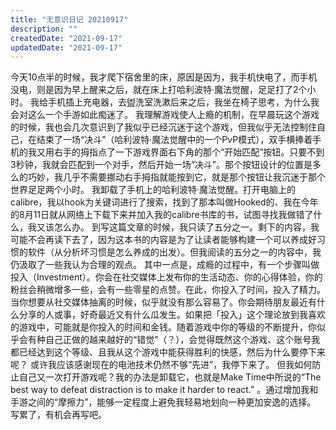 ```yaml
---
title: "无意识日记 20210917"
description: ""
createdDate: "2021-09-17"
updatedDate: "2021-09-17"
---
```


今天10点半的时候，我才爬下宿舍里的床，原因是因为，我手机快电了，而手机没电，则是因为早上醒来之后，就在床上打哈利波特·魔法觉醒，足足打了2个小时。 我给手机插上充电器，去盥洗室洗漱后来之后，我坐在椅子思考，为什么我会对这么一个手游如此痴迷了。 我理解游戏使人上瘾的机制，在早晨玩这个游戏的时候，我也会几次意识到了我似乎已经沉迷于这个游戏，但我似乎无法控制住自己，在结束了一场“决斗”（哈利波特·魔法觉醒中的一个PvP模式），双手横捧着手机的我又用右手的拇指点了一下游戏界面右下角的那个“开始匹配”按钮。只要不到3秒钟，我就会匹配到一个对手，然后开始一场“决斗”。那个按钮设计的位置是多么的巧妙，我几乎不需要挪动右手拇指就能按到它，就是那个按钮让我沉迷于那个世界足足两个小时。 我卸载了手机上的哈利波特·魔法觉醒。打开电脑上的calibre，我以hook为关键词进行了搜索，找到了那本叫做Hooked的、我在今年的8月11日就从网络上下载下来并加入我的calibre书库的书，试图寻找我做错了什么，我又该怎么办。 到写这篇文章的时候，我只读了五分之一。剩下的内容，我可能不会再读下去了，因为这本书的内容是为了让读者能够构建一个可以养成好习惯的软件（从分析坏习惯是怎么养成的出发）。但我阅读的五分之一的内容中，我仍汲取了一些我认为合理的观点。 其中一点是，成瘾的过程中，有一个步骤叫做投入（Investment）。你会在社交媒体上发布你的生活动态、你的心得体验，你的粉丝会稍微增多一些，会有一些零星的点赞。在此，你投入了时间，投入了精力。当你想要从社交媒体抽离的时候，似乎就没有那么容易了。你会期待朋友最近有什么分享的人或事，好奇最近又有什么瓜发生。如果把「投入」这个理论放到我喜欢的游戏中，可能就是你投入的时间和金钱。随着游戏中你的等级的不断提升，你似乎会有种自己正做的越来越好的“错觉”（？），会觉得既然这个游戏、这个账号我都已经达到这个等级、且我从这个游戏中能获得胜利的快感，然后为什么要停下来呢？ 或许我应该感谢现在的电池技术仍然不够“先进”，我停下来了。 但我如何防止自己又一次打开游戏呢？我的办法是卸载它，也就是Make Time中所说的“The best way to defeat distraction is to make it harder to react.” 。通过增加我和手游之间的“摩擦力”，能够一定程度上避免我轻易地划向一种更加安逸的选择。 写累了，有机会再写吧。